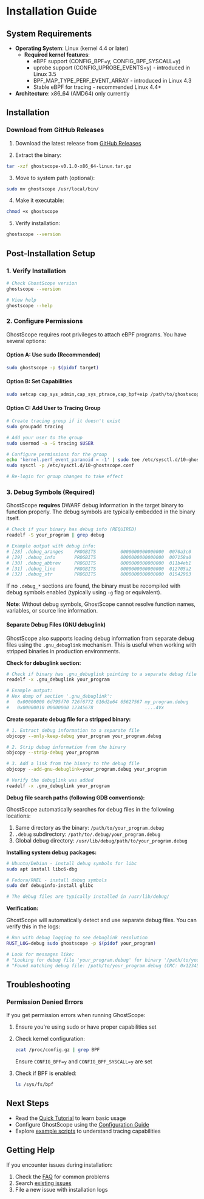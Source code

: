 # Installation Guide

## System Requirements

- **Operating System**: Linux (kernel 4.4 or later)
  - **Required kernel features**:
    - eBPF support (CONFIG_BPF=y, CONFIG_BPF_SYSCALL=y)
    - uprobe support (CONFIG_UPROBE_EVENTS=y) - introduced in Linux 3.5
    - BPF_MAP_TYPE_PERF_EVENT_ARRAY - introduced in Linux 4.3
    - Stable eBPF for tracing - recommended Linux 4.4+
- **Architecture**: x86_64 (AMD64) only currently

## Installation

### Download from GitHub Releases

1. Download the latest release from [GitHub Releases](https://github.com/swananan/ghostscope/releases)

2. Extract the binary:
```bash
tar -xzf ghostscope-v0.1.0-x86_64-linux.tar.gz
```

3. Move to system path (optional):
```bash
sudo mv ghostscope /usr/local/bin/
```

4. Make it executable:
```bash
chmod +x ghostscope
```

5. Verify installation:
```bash
ghostscope --version
```

## Post-Installation Setup

### 1. Verify Installation

```bash
# Check GhostScope version
ghostscope --version

# View help
ghostscope --help
```

### 2. Configure Permissions

GhostScope requires root privileges to attach eBPF programs. You have several options:

#### Option A: Use sudo (Recommended)
```bash
sudo ghostscope -p $(pidof target)
```

#### Option B: Set Capabilities
```bash
sudo setcap cap_sys_admin,cap_sys_ptrace,cap_bpf+eip /path/to/ghostscope
```

#### Option C: Add User to Tracing Group
```bash
# Create tracing group if it doesn't exist
sudo groupadd tracing

# Add your user to the group
sudo usermod -a -G tracing $USER

# Configure permissions for the group
echo 'kernel.perf_event_paranoid = -1' | sudo tee /etc/sysctl.d/10-ghostscope.conf
sudo sysctl -p /etc/sysctl.d/10-ghostscope.conf

# Re-login for group changes to take effect
```

### 3. Debug Symbols (Required)

GhostScope **requires** DWARF debug information in the target binary to function properly. The debug symbols are typically embedded in the binary itself.

```bash
# Check if your binary has debug info (REQUIRED)
readelf -S your_program | grep debug

# Example output with debug info:
# [28] .debug_aranges    PROGBITS         0000000000000000  0070a3c0
# [29] .debug_info       PROGBITS         0000000000000000  007158a0
# [30] .debug_abbrev     PROGBITS         0000000000000000  011b4eb1
# [31] .debug_line       PROGBITS         0000000000000000  012705a2
# [32] .debug_str        PROGBITS         0000000000000000  01542903
```

If no `.debug_*` sections are found, the binary must be recompiled with debug symbols enabled (typically using `-g` flag or equivalent).

**Note**: Without debug symbols, GhostScope cannot resolve function names, variables, or source line information.

#### Separate Debug Files (GNU debuglink)

GhostScope also supports loading debug information from separate debug files using the `.gnu_debuglink` mechanism. This is useful when working with stripped binaries in production environments.

**Check for debuglink section:**
```bash
# Check if binary has .gnu_debuglink pointing to a separate debug file
readelf -x .gnu_debuglink your_program

# Example output:
# Hex dump of section '.gnu_debuglink':
#   0x00000000 6d795f70 726f6772 616d2e64 65627567 my_program.debug
#   0x00000010 00000000 12345678                   ....4Vx
```

**Create separate debug file for a stripped binary:**
```bash
# 1. Extract debug information to a separate file
objcopy --only-keep-debug your_program your_program.debug

# 2. Strip debug information from the binary
objcopy --strip-debug your_program

# 3. Add a link from the binary to the debug file
objcopy --add-gnu-debuglink=your_program.debug your_program

# Verify the debuglink was added
readelf -x .gnu_debuglink your_program
```

**Debug file search paths (following GDB conventions):**

GhostScope automatically searches for debug files in the following locations:
1. Same directory as the binary: `/path/to/your_program.debug`
2. `.debug` subdirectory: `/path/to/.debug/your_program.debug`
3. Global debug directory: `/usr/lib/debug/path/to/your_program.debug`

**Installing system debug packages:**
```bash
# Ubuntu/Debian - install debug symbols for libc
sudo apt install libc6-dbg

# Fedora/RHEL - install debug symbols
sudo dnf debuginfo-install glibc

# The debug files are typically installed in /usr/lib/debug/
```

**Verification:**

GhostScope will automatically detect and use separate debug files. You can verify this in the logs:
```bash
# Run with debug logging to see debuglink resolution
RUST_LOG=debug sudo ghostscope -p $(pidof your_program)

# Look for messages like:
# "Looking for debug file 'your_program.debug' for binary '/path/to/your_program'"
# "Found matching debug file: /path/to/your_program.debug (CRC: 0x12345678)"
```

## Troubleshooting

### Permission Denied Errors

If you get permission errors when running GhostScope:

1. Ensure you're using sudo or have proper capabilities set
2. Check kernel configuration:
   ```bash
   zcat /proc/config.gz | grep BPF
   ```
   Ensure `CONFIG_BPF=y` and `CONFIG_BPF_SYSCALL=y` are set

3. Check if BPF is enabled:
   ```bash
   ls /sys/fs/bpf
   ```

## Next Steps

- Read the [Quick Tutorial](tutorial.md) to learn basic usage
- Configure GhostScope using the [Configuration Guide](configuration.md)
- Explore [example scripts](scripting.md) to understand tracing capabilities

## Getting Help

If you encounter issues during installation:

1. Check the [FAQ](faq.md) for common problems
2. Search [existing issues](https://github.com/swananan/ghostscope/issues)
3. File a new issue with installation logs

